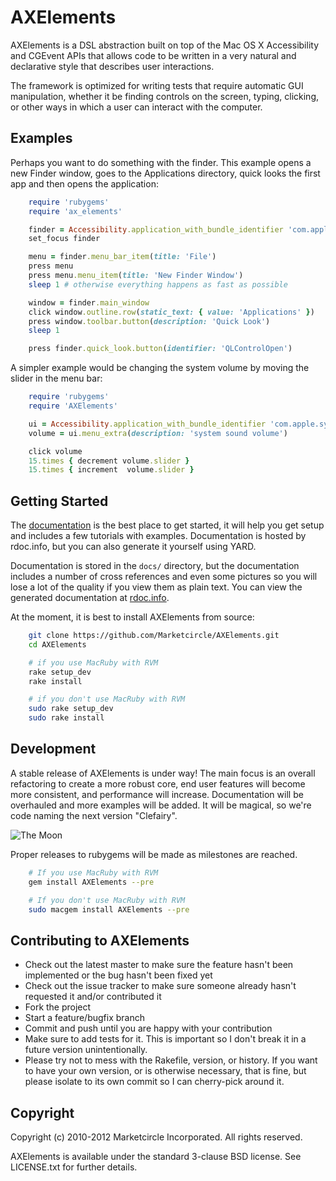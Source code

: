# AXElements

AXElements is a DSL abstraction built on top of the Mac OS X
Accessibility and CGEvent APIs that allows code to be written in a
very natural and declarative style that describes user interactions.

The framework is optimized for writing tests that require automatic
GUI manipulation, whether it be finding controls on the screen,
typing, clicking, or other ways in which a user can interact with the
computer.

## Examples

Perhaps you want to do something with the finder. This example opens a
new Finder window, goes to the Applications directory, quick looks the
first app and then opens the application:

```ruby
    require 'rubygems'
    require 'ax_elements'

    finder = Accessibility.application_with_bundle_identifier 'com.apple.finder'
    set_focus finder

    menu = finder.menu_bar_item(title: 'File')
    press menu
    press menu.menu_item(title: 'New Finder Window')
    sleep 1 # otherwise everything happens as fast as possible

    window = finder.main_window
    click window.outline.row(static_text: { value: 'Applications' })
    press window.toolbar.button(description: 'Quick Look')
    sleep 1

    press finder.quick_look.button(identifier: 'QLControlOpen')
```

A simpler example would be changing the system volume by moving the
slider in the menu bar:

```ruby
    require 'rubygems'
    require 'AXElements'

    ui = Accessibility.application_with_bundle_identifier 'com.apple.systemuiserver'
    volume = ui.menu_extra(description: 'system sound volume')

    click volume
    15.times { decrement volume.slider }
    15.times { increment  volume.slider }
```

## Getting Started

The
[documentation](http://rdoc.info/github/Marketcircle/AXElements/master/frames)
is the best place to get started, it will help you
get setup and includes a few tutorials with examples. Documentation is
hosted by rdoc.info, but you can also generate it yourself using YARD.

Documentation is stored in the `docs/` directory, but the
documentation includes a number of cross references and even some
pictures so you will lose a lot of the quality if you view them as
plain text. You can view the generated documentation at
[rdoc.info](http://rdoc.info/github/Marketcircle/AXElements/master/frames).

At the moment, it is best to install AXElements from source:

```bash
    git clone https://github.com/Marketcircle/AXElements.git
    cd AXElements

    # if you use MacRuby with RVM
    rake setup_dev
    rake install

    # if you don't use MacRuby with RVM
    sudo rake setup_dev
    sudo rake install
```

## Development

A stable release of AXElements is under way! The main focus is an
overall refactoring to create a more robust core, end user features
will become more consistent, and performance will
increase. Documentation will be overhauled and more examples will be
added. It will be magical, so we're code naming the next version
"Clefairy".

![The Moon](https://github.com/Marketcircle/AXElements/raw/master/docs/images/next_version.png)

Proper releases to rubygems will be made as milestones are reached.

```bash
    # If you use MacRuby with RVM
    gem install AXElements --pre

    # If you don't use MacRuby with RVM
    sudo macgem install AXElements --pre
```

## Contributing to AXElements

* Check out the latest master to make sure the feature hasn't been implemented or the bug hasn't been fixed yet
* Check out the issue tracker to make sure someone already hasn't requested it and/or contributed it
* Fork the project
* Start a feature/bugfix branch
* Commit and push until you are happy with your contribution
* Make sure to add tests for it. This is important so I don't break it in a future version unintentionally.
* Please try not to mess with the Rakefile, version, or history. If you want to have your own version, or is otherwise necessary, that is fine, but please isolate to its own commit so I can cherry-pick around it.

## Copyright

Copyright (c) 2010-2012 Marketcircle Incorporated. All rights
reserved.

AXElements is available under the standard 3-clause BSD license. See
LICENSE.txt for further details.
